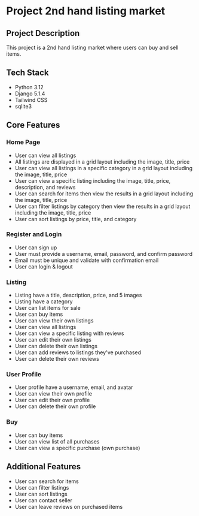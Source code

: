 # Project 2nd hand listing market

## Project Description

This project is a 2nd hand listing market where users can buy and sell items.

## Tech Stack

- Python 3.12
- Django 5.1.4
- Tailwind CSS
- sqlite3

## Core Features

### Home Page

- User can view all listings
- All listings are displayed in a grid layout including the image, title, price
- User can view all listings in a specific category in a grid layout including the image, title, price
- User can view a specific listing including the image, title, price, description, and reviews
- User can search for items then view the results in a grid layout including the image, title, price
- User can filter listings by category then view the results in a grid layout including the image, title, price
- User can sort listings by price, title, and category

### Register and Login

- User can sign up
- User must provide a username, email, password, and confirm password
- Email must be unique and validate with confirmation email
- User can login & logout

### Listing

- Listing have a title, description, price, and 5 images
- Listing have a category
- User can list items for sale
- User can buy items
- User can view their own listings
- User can view all listings
- User can view a specific listing with reviews
- User can edit their own listings
- User can delete their own listings
- User can add reviews to listings they've purchased
- User can delete their own reviews

### User Profile

- User profile have a username, email, and avatar
- User can view their own profile
- User can edit their own profile
- User can delete their own profile

### Buy

- User can buy items
- User can view list of all purchases
- User can view a specific purchase (own purchase)

## Additional Features

- User can search for items
- User can filter listings
- User can sort listings
- User can contact seller
- User can leave reviews on purchased items
